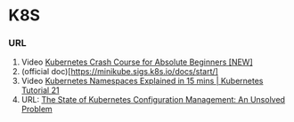 # K8S

### URL
1. Video [Kubernetes Crash Course for Absolute Beginners [NEW]](https://www.youtube.com/watch?v=s_o8dwzRlu4&t=1s)
2. (official doc)[https://minikube.sigs.k8s.io/docs/start/]
3. Video [Kubernetes Namespaces Explained in 15 mins | Kubernetes Tutorial 21](https://www.youtube.com/watch?v=K3jNo4z5Jx8)
4. URL: [The State of Kubernetes Configuration Management: An Unsolved Problem](https://blog.argoproj.io/the-state-of-kubernetes-configuration-management-d8b06c1205)



